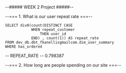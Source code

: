 --##### WEEK 2 Project #####--

--=== 1. What is our user repeat rate ===--

```
SELECT div0(count(DISTINCT CASE 
			WHEN repeat_customer
				THEN user_id
			END) , count(1)) AS repeat_rate
FROM dev_db.dbt_fkanellisgmailcom.dim_user_summary
WHERE has_ordered

```

-- REPEAT_RATE
-- 0.798387


--=== 2. How long are people spending on our site ===--

